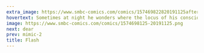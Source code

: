 ```yaml
---
extra_image: https://www.smbc-comics.com/comics/157469822820191125after.png
hovertext: Sometimes at night he wonders where the locus of his conscious being is and whether it's near his butt.
image: https://www.smbc-comics.com/comics/1574698125-20191125.png
next: dear
prev: mimic-2
title: Flash
---
```


